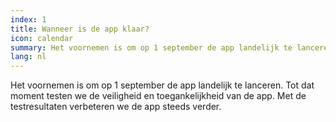 ```yaml
---
index: 1
title: Wanneer is de app klaar?
icon: calendar
summary: Het voornemen is om op 1 september de app landelijk te lanceren.
lang: nl
---
```


Het voornemen is om op 1 september de app landelijk te lanceren. Tot dat moment testen we de veiligheid en toegankelijkheid van de app. Met de testresultaten verbeteren we de app steeds verder.
